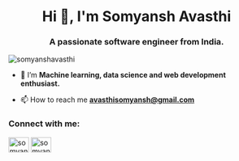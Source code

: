 <h1 align="center">Hi 👋, I'm Somyansh Avasthi</h1>
<h3 align="center">A passionate software engineer from India.</h3>

<p align="left"> <img src="https://komarev.com/ghpvc/?username=somyanshavasthi&label=Profile%20views&color=0e75b6&style=flat" alt="somyanshavasthi" /> </p>

- 🌱 I’m **Machine learning, data science and web development enthusiast.**

- 📫 How to reach me **avasthisomyansh@gmail.com**

<h3 align="left">Connect with me:</h3>
<p align="left">
<a href="https://linkedin.com/in/somyansh-avasthi" target="blank"><img align="center" src="https://raw.githubusercontent.com/rahuldkjain/github-profile-readme-generator/master/src/images/icons/Social/linked-in-alt.svg" alt="somyansh avasthi" height="30" width="40" /></a>
<a href="https://instagram.com/somyansh__" target="blank"><img align="center" src="https://raw.githubusercontent.com/rahuldkjain/github-profile-readme-generator/master/src/images/icons/Social/instagram.svg" alt="somyansh__" height="30" width="40" /></a>

</p>
